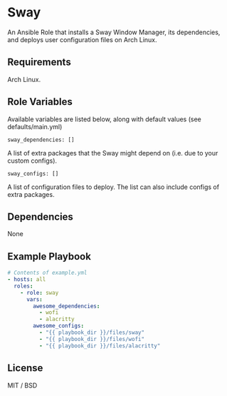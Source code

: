 Sway
====

An Ansible Role that installs a Sway Window Manager, its dependencies, and deploys user configuration files on Arch Linux.

Requirements
------------

Arch Linux.

Role Variables
--------------

Available variables are listed below, along with default values (see defaults/main.yml)

    sway_dependencies: []

A list of extra packages that the Sway might depend on (i.e. due to your custom configs). 

    sway_configs: []

A list of configuration files to deploy. The list can also include configs of extra packages.

Dependencies
------------

None

Example Playbook
----------------

```yaml
# Contents of example.yml
- hosts: all
  roles:
    - role: sway
      vars:
        awesome_dependencies:
          - wofi
          - alacritty
        awesome_configs:
          - "{{ playbook_dir }}/files/sway"
          - "{{ playbook_dir }}/files/wofi"
          - "{{ playbook_dir }}/files/alacritty"
```

License
-------

MIT / BSD
